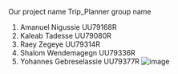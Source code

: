 Our project name Trip_Planner
group name 
1. Amanuel Nigussie  UU79168R
2. Kaleab Tadesse   UU79080R
3. Raey Zegeye    UU79314R
4. Shalom Wendemagegn    UU79336R
5. Yohannes Gebreselassie    UU79377R
![image](https://user-images.githubusercontent.com/113428964/214831913-4210beac-738a-4c2c-92c1-be3cba764046.png)
